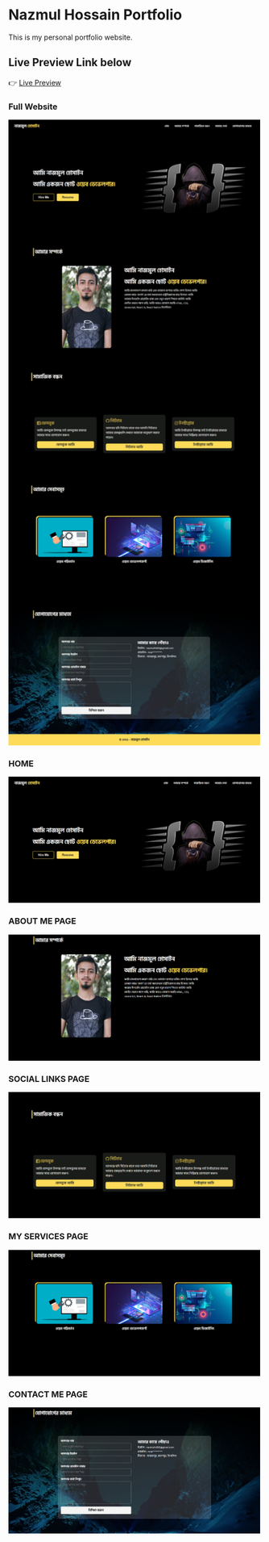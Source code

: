 # Nazmul Hossain Portfolio
This is my personal portfolio website.

## Live Preview Link below
👉 <a href="https://nazmulhossain2905.github.io/nazmulhossain-portfolio/">Live Preview</a>

### Full Website
<a href="https://nazmulhossain2905.github.io/nazmulhossain-portfolio/">
  <img src='./images/Nazmul Hossain _ Portfolio.png' alt='Website Image' width='500'>
</a>


### HOME
<img src='./images/Nazmul Hossain _ Portfolio-home.png' alt='Home' width='500'>

### ABOUT ME PAGE
<img src='./images/Nazmul Hossain _ Portfolio-about.png' alt='Home' width='500'>

### SOCIAL LINKS PAGE
<img src='./images/Nazmul Hossain _ Portfolio-social.png' alt='Home' width='500'>

### MY SERVICES PAGE
<img src='./images/Nazmul Hossain _ Portfolio-services.png' alt='Home' width='500'>

### CONTACT ME PAGE
<img src='./images/Nazmul Hossain _ Portfolio-contact.png' alt='Home' width='500'>
